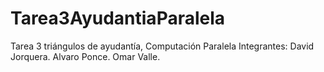 # Tarea3AyudantiaParalela
Tarea 3 triángulos de ayudantía, Computación Paralela
Integrantes:  David Jorquera.
              Alvaro Ponce.
              Omar Valle.

